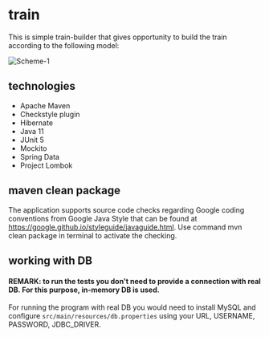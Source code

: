 # train
This is simple train-builder that gives opportunity to build the train according to the following model:

![Scheme-1](https://user-images.githubusercontent.com/92114777/169231648-808fc765-d05e-414f-a334-96942c068d95.jpg)

## technologies
* Apache Maven
* Checkstyle plugin
* Hibernate
* Java 11
* JUnit 5
* Mockito
* Spring Data
* Project Lombok

## maven clean package
The application supports source code checks regarding Google coding conventions from 
Google Java Style that can be found at https://google.github.io/styleguide/javaguide.html. 
Use command mvn clean package in terminal to activate the checking.

## working with DB
#### REMARK: to run the tests you don't need to provide a connection with real DB. For this purpose, in-memory DB is used.
For running the program with real DB you would need to install MySQL and configure 
`src/main/resources/db.properties` using your URL, USERNAME, PASSWORD, JDBC_DRIVER.

